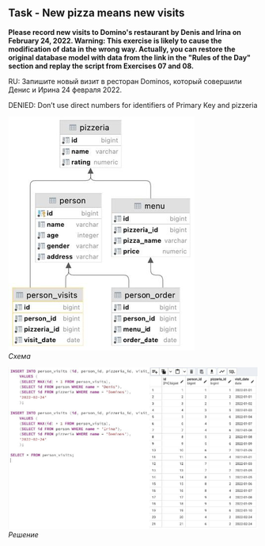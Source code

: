 ## Task - New pizza means new visits

**Please record new visits to Domino's restaurant by Denis and Irina on February 24, 2022.
Warning: This exercise is likely to cause the modification of data in the wrong way. Actually, you can restore the original database model with data from the link in the "Rules of the Day" section and replay the script from Exercises 07 and 08.**

RU: Запишите новый визит в ресторан Dominos, который совершили Денис и Ирина 24 февраля 2022. 

DENIED: Don’t use direct numbers for identifiers of Primary Key and pizzeria

![Screenshot](../screenshots/scheme.jpg "Схема")\
*Схема*

![Screenshot](../screenshots/ex09.jpg "Решение")\
*Решение*
